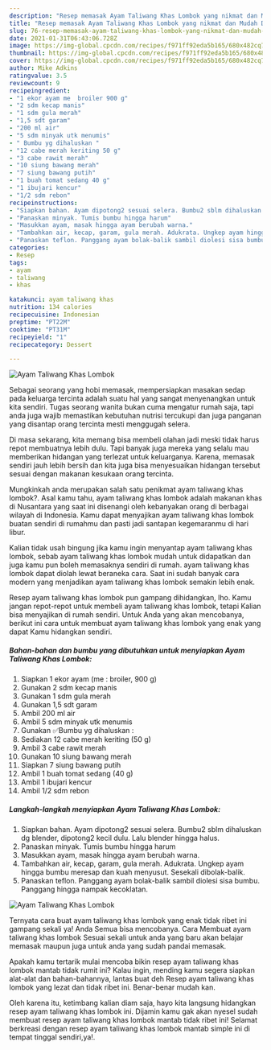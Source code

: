 ```yaml
---
description: "Resep memasak Ayam Taliwang Khas Lombok yang nikmat dan Mudah Dibuat"
title: "Resep memasak Ayam Taliwang Khas Lombok yang nikmat dan Mudah Dibuat"
slug: 76-resep-memasak-ayam-taliwang-khas-lombok-yang-nikmat-dan-mudah-dibuat
date: 2021-01-31T06:43:06.728Z
image: https://img-global.cpcdn.com/recipes/f971ff92eda5b165/680x482cq70/ayam-taliwang-khas-lombok-foto-resep-utama.jpg
thumbnail: https://img-global.cpcdn.com/recipes/f971ff92eda5b165/680x482cq70/ayam-taliwang-khas-lombok-foto-resep-utama.jpg
cover: https://img-global.cpcdn.com/recipes/f971ff92eda5b165/680x482cq70/ayam-taliwang-khas-lombok-foto-resep-utama.jpg
author: Mike Adkins
ratingvalue: 3.5
reviewcount: 9
recipeingredient:
- "1 ekor ayam me  broiler 900 g"
- "2 sdm kecap manis"
- "1 sdm gula merah"
- "1,5 sdt garam"
- "200 ml air"
- "5 sdm minyak utk menumis"
- " Bumbu yg dihaluskan "
- "12 cabe merah keriting 50 g"
- "3 cabe rawit merah"
- "10 siung bawang merah"
- "7 siung bawang putih"
- "1 buah tomat sedang 40 g"
- "1 ibujari kencur"
- "1/2 sdm rebon"
recipeinstructions:
- "Siapkan bahan. Ayam dipotong2 sesuai selera. Bumbu2 sblm dihaluskan dg blender, dipotong2 kecil dulu. Lalu blender hingga halus."
- "Panaskan minyak. Tumis bumbu hingga harum"
- "Masukkan ayam, masak hingga ayam berubah warna."
- "Tambahkan air, kecap, garam, gula merah. Adukrata. Ungkep ayam hingga bumbu meresap dan kuah menyusut. Sesekali dibolak-balik."
- "Panaskan teflon. Panggang ayam bolak-balik sambil diolesi sisa bumbu. Panggang hingga nampak kecoklatan."
categories:
- Resep
tags:
- ayam
- taliwang
- khas

katakunci: ayam taliwang khas 
nutrition: 134 calories
recipecuisine: Indonesian
preptime: "PT22M"
cooktime: "PT31M"
recipeyield: "1"
recipecategory: Dessert

---
```



![Ayam Taliwang Khas Lombok](https://img-global.cpcdn.com/recipes/f971ff92eda5b165/680x482cq70/ayam-taliwang-khas-lombok-foto-resep-utama.jpg)

Sebagai seorang yang hobi memasak, mempersiapkan masakan sedap pada keluarga tercinta adalah suatu hal yang sangat menyenangkan untuk kita sendiri. Tugas seorang  wanita bukan cuma mengatur rumah saja, tapi anda juga wajib memastikan kebutuhan nutrisi tercukupi dan juga panganan yang disantap orang tercinta mesti menggugah selera.

Di masa  sekarang, kita memang bisa membeli olahan jadi meski tidak harus repot membuatnya lebih dulu. Tapi banyak juga mereka yang selalu mau memberikan hidangan yang terlezat untuk keluarganya. Karena, memasak sendiri jauh lebih bersih dan kita juga bisa menyesuaikan hidangan tersebut sesuai dengan makanan kesukaan orang tercinta. 



Mungkinkah anda merupakan salah satu penikmat ayam taliwang khas lombok?. Asal kamu tahu, ayam taliwang khas lombok adalah makanan khas di Nusantara yang saat ini disenangi oleh kebanyakan orang di berbagai wilayah di Indonesia. Kamu dapat menyajikan ayam taliwang khas lombok buatan sendiri di rumahmu dan pasti jadi santapan kegemaranmu di hari libur.

Kalian tidak usah bingung jika kamu ingin menyantap ayam taliwang khas lombok, sebab ayam taliwang khas lombok mudah untuk didapatkan dan juga kamu pun boleh memasaknya sendiri di rumah. ayam taliwang khas lombok dapat diolah lewat beraneka cara. Saat ini sudah banyak cara modern yang menjadikan ayam taliwang khas lombok semakin lebih enak.

Resep ayam taliwang khas lombok pun gampang dihidangkan, lho. Kamu jangan repot-repot untuk membeli ayam taliwang khas lombok, tetapi Kalian bisa menyajikan di rumah sendiri. Untuk Anda yang akan mencobanya, berikut ini cara untuk membuat ayam taliwang khas lombok yang enak yang dapat Kamu hidangkan sendiri.

<!--inarticleads1-->

##### Bahan-bahan dan bumbu yang dibutuhkan untuk menyiapkan Ayam Taliwang Khas Lombok:

1. Siapkan 1 ekor ayam (me : broiler, 900 g)
1. Gunakan 2 sdm kecap manis
1. Gunakan 1 sdm gula merah
1. Gunakan 1,5 sdt garam
1. Ambil 200 ml air
1. Ambil 5 sdm minyak utk menumis
1. Gunakan  ✅Bumbu yg dihaluskan :
1. Sediakan 12 cabe merah keriting (50 g)
1. Ambil 3 cabe rawit merah
1. Gunakan 10 siung bawang merah
1. Siapkan 7 siung bawang putih
1. Ambil 1 buah tomat sedang (40 g)
1. Ambil 1 ibujari kencur
1. Ambil 1/2 sdm rebon




<!--inarticleads2-->

##### Langkah-langkah menyiapkan Ayam Taliwang Khas Lombok:

1. Siapkan bahan. Ayam dipotong2 sesuai selera. Bumbu2 sblm dihaluskan dg blender, dipotong2 kecil dulu. Lalu blender hingga halus.
1. Panaskan minyak. Tumis bumbu hingga harum
1. Masukkan ayam, masak hingga ayam berubah warna.
1. Tambahkan air, kecap, garam, gula merah. Adukrata. Ungkep ayam hingga bumbu meresap dan kuah menyusut. Sesekali dibolak-balik.
1. Panaskan teflon. Panggang ayam bolak-balik sambil diolesi sisa bumbu. Panggang hingga nampak kecoklatan.
<img src="//assets-global.cpcdn.com/assets/icons/button_play-2c75c40dde080a61004c1f40b05d8f140eaff45d7e9e6481dc71c63d2e7c4909.png" alt="Ayam Taliwang Khas Lombok">



Ternyata cara buat ayam taliwang khas lombok yang enak tidak ribet ini gampang sekali ya! Anda Semua bisa mencobanya. Cara Membuat ayam taliwang khas lombok Sesuai sekali untuk anda yang baru akan belajar memasak maupun juga untuk anda yang sudah pandai memasak.

Apakah kamu tertarik mulai mencoba bikin resep ayam taliwang khas lombok mantab tidak rumit ini? Kalau ingin, mending kamu segera siapkan alat-alat dan bahan-bahannya, lantas buat deh Resep ayam taliwang khas lombok yang lezat dan tidak ribet ini. Benar-benar mudah kan. 

Oleh karena itu, ketimbang kalian diam saja, hayo kita langsung hidangkan resep ayam taliwang khas lombok ini. Dijamin kamu gak akan nyesel sudah membuat resep ayam taliwang khas lombok mantab tidak ribet ini! Selamat berkreasi dengan resep ayam taliwang khas lombok mantab simple ini di tempat tinggal sendiri,ya!.

